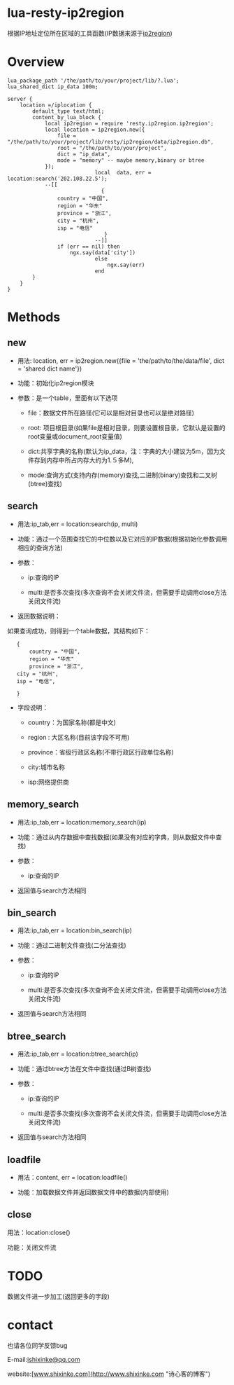 # lua-resty-ip2region

根据IP地址定位所在区域的工具函数(IP数据来源于[ip2region](https://github.com/lionsoul2014/ip2region))

# Overview



    lua_package_path '/the/path/to/your/project/lib/?.lua';
	lua_shared_dict ip_data 100m;

	server {
		location =/iplocation {
			default_type text/html;
			content_by_lua_block {
				local ip2region = require 'resty.ip2region.ip2region';
				local location = ip2region.new({
				    file = "/the/path/to/your/project/lib/resty/ip2region/data/ip2region.db",
				    root = "/the/path/to/your/project",
				    dict = "ip_data",
				    mode = "memory" -- maybe memory,binary or btree
				});
                                local  data, err = location:search('202.108.22.5');
				--[[
                                  {
					country = "中国",
					region = "华东"
					province = "浙江", 
					city = "杭州", 
					isp = "电信"
                                   }
                                --]]
			        if (err == nil) then
			            ngx.say(data['city'])
                                else
                                    ngx.say(err)
                                end
			}
		}
	}


# Methods

## new

* 用法: location, err = ip2region.new({file = 'the/path/to/the/data/file', dict = 'shared dict name'})

* 功能：初始化ip2region模块

* 参数：是一个table，里面有以下选项
     
   + file：数据文件所在路径(它可以是相对目录也可以是绝对路径)

   + root: 项目根目录(如果file是相对目录，则要设置根目录，它默认是设置的root变量或document_root变量值)

   + dict:共享字典的名称(默认为ip_data，注：字典的大小建议为5m，因为文件存到内存中所占内存大约为1.５多M),
   
   + mode:查询方式(支持内存(memory)查找,二进制(binary)查找和二叉树(btree)查找)

## search

* 用法:ip_tab,err = location:search(ip, multi)

* 功能：通过一个范围查找它的中位数以及它对应的IP数据(根据初始化参数调用相应的查询方法)

* 参数：
     
   + ip:查询的IP

   + multi:是否多次查找(多次查询不会关闭文件流，但需要手动调用close方法关闭文件流)
   
* 返回数据说明：
   
如果查询成功，则得到一个table数据，其结构如下：
   
       {
           country = "中国",
           region = "华东"
           province = "浙江",
	   city = "杭州",
	   isp = "电信",
      
       }
   
* 字段说明：
   
  
   + country：为国家名称(都是中文)
   
   + region : 大区名称(目前该字段不可用)
  
   + province：省级行政区名称(不带行政区行政单位名称)
   
   + city:城市名称
   
   + isp:网络提供商
   

## memory_search

* 用法:ip_tab,err = location:memory_search(ip)

* 功能：通过从内存数据中查找数据(如果没有对应的字典，则从数据文件中查找)

* 参数：

   +  ip:查询的IP


* 返回值与search方法相同

## bin_search

* 用法:ip_tab,err = location:bin_search(ip)

* 功能：通过二进制文件查找(二分法查找)

* 参数：

   + ip:查询的IP

   + multi:是否多次查找(多次查询不会关闭文件流，但需要手动调用close方法关闭文件流)

* 返回值与search方法相同

## btree_search

* 用法:ip_tab,err = location:btree_search(ip)

* 功能：通过btree方法在文件中查找(通过B树查找)

* 参数：

   + ip:查询的IP

   + multi:是否多次查找(多次查询不会关闭文件流，但需要手动调用close方法关闭文件流)

* 返回值与search方法相同


## loadfile

* 用法：content, err = location:loadfile()

* 功能：加载数据文件并返回数据文件中的数据(内部使用)

## close

用法：location:close()

功能：关闭文件流



# TODO

数据文件进一步加工(返回更多的字段)

# contact

也请各位同学反馈bug

E-mail:ishixinke@qq.com

website:[www.shixinke.com](http://www.shixinke.com "诗心客的博客")
